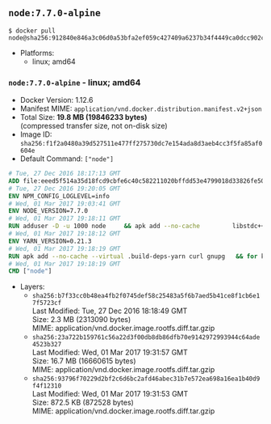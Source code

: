 ## `node:7.7.0-alpine`

```console
$ docker pull node@sha256:912840e846a3c06d0a53bfa2ef059c427409a6237b34f4449ca0dcc902c1a536
```

-	Platforms:
	-	linux; amd64

### `node:7.7.0-alpine` - linux; amd64

-	Docker Version: 1.12.6
-	Manifest MIME: `application/vnd.docker.distribution.manifest.v2+json`
-	Total Size: **19.8 MB (19846233 bytes)**  
	(compressed transfer size, not on-disk size)
-	Image ID: `sha256:f1f2a0480a39d527511e477ff275730dc7e154ada8d3aeb4cc3f5fa85af0604e`
-	Default Command: `["node"]`

```dockerfile
# Tue, 27 Dec 2016 18:17:13 GMT
ADD file:eeed5f514a35d18fcd9cbfe6c40c582211020bffdd53e4799018d33826fe5067 in / 
# Tue, 27 Dec 2016 19:20:05 GMT
ENV NPM_CONFIG_LOGLEVEL=info
# Wed, 01 Mar 2017 19:03:41 GMT
ENV NODE_VERSION=7.7.0
# Wed, 01 Mar 2017 19:18:11 GMT
RUN adduser -D -u 1000 node     && apk add --no-cache         libstdc++     && apk add --no-cache --virtual .build-deps         binutils-gold         curl         g++         gcc         gnupg         libgcc         linux-headers         make         python   && for key in     9554F04D7259F04124DE6B476D5A82AC7E37093B     94AE36675C464D64BAFA68DD7434390BDBE9B9C5     0034A06D9D9B0064CE8ADF6BF1747F4AD2306D93     FD3A5288F042B6850C66B31F09FE44734EB7990E     71DCFD284A79C3B38668286BC97EC7A07EDE3FC1     DD8F2338BAE7501E3DD5AC78C273792F7D83545D     B9AE9905FFD7803F25714661B63B535A4C206CA9     C4F0DFFF4E8C1A8236409D08E73BC641CC11F4C8     56730D5401028683275BD23C23EFEFE93C4CFFFE   ; do     gpg --keyserver ha.pool.sks-keyservers.net --recv-keys "$key";   done     && curl -SLO "https://nodejs.org/dist/v$NODE_VERSION/node-v$NODE_VERSION.tar.xz"     && curl -SLO "https://nodejs.org/dist/v$NODE_VERSION/SHASUMS256.txt.asc"     && gpg --batch --decrypt --output SHASUMS256.txt SHASUMS256.txt.asc     && grep " node-v$NODE_VERSION.tar.xz\$" SHASUMS256.txt | sha256sum -c -     && tar -xf "node-v$NODE_VERSION.tar.xz"     && cd "node-v$NODE_VERSION"     && ./configure     && make -j$(getconf _NPROCESSORS_ONLN)     && make install     && apk del .build-deps     && cd ..     && rm -Rf "node-v$NODE_VERSION"     && rm "node-v$NODE_VERSION.tar.xz" SHASUMS256.txt.asc SHASUMS256.txt
# Wed, 01 Mar 2017 19:18:12 GMT
ENV YARN_VERSION=0.21.3
# Wed, 01 Mar 2017 19:18:19 GMT
RUN apk add --no-cache --virtual .build-deps-yarn curl gnupg   && for key in     6A010C5166006599AA17F08146C2130DFD2497F5   ; do     gpg --keyserver ha.pool.sks-keyservers.net --recv-keys "$key";   done   && curl -fSL -o yarn.js "https://yarnpkg.com/downloads/$YARN_VERSION/yarn-legacy-$YARN_VERSION.js"   && curl -fSL -o yarn.js.asc "https://yarnpkg.com/downloads/$YARN_VERSION/yarn-legacy-$YARN_VERSION.js.asc"   && gpg --batch --verify yarn.js.asc yarn.js   && rm yarn.js.asc   && mv yarn.js /usr/local/bin/yarn   && chmod +x /usr/local/bin/yarn   && apk del .build-deps-yarn
# Wed, 01 Mar 2017 19:18:19 GMT
CMD ["node"]
```

-	Layers:
	-	`sha256:b7f33cc0b48ea4fb2f0745def58c25483a5f6b7aed5b41ce8f1cb6e17f5723cf`  
		Last Modified: Tue, 27 Dec 2016 18:18:49 GMT  
		Size: 2.3 MB (2313090 bytes)  
		MIME: application/vnd.docker.image.rootfs.diff.tar.gzip
	-	`sha256:23a722b159761c56a22d3f00db8db86dfb70e9142972993944c64ade4523b327`  
		Last Modified: Wed, 01 Mar 2017 19:31:57 GMT  
		Size: 16.7 MB (16660615 bytes)  
		MIME: application/vnd.docker.image.rootfs.diff.tar.gzip
	-	`sha256:93796f70229d2bf2c6d6bc2afd46abec31b7e572ea698a16ea1b40d9f4f12310`  
		Last Modified: Wed, 01 Mar 2017 19:31:53 GMT  
		Size: 872.5 KB (872528 bytes)  
		MIME: application/vnd.docker.image.rootfs.diff.tar.gzip
